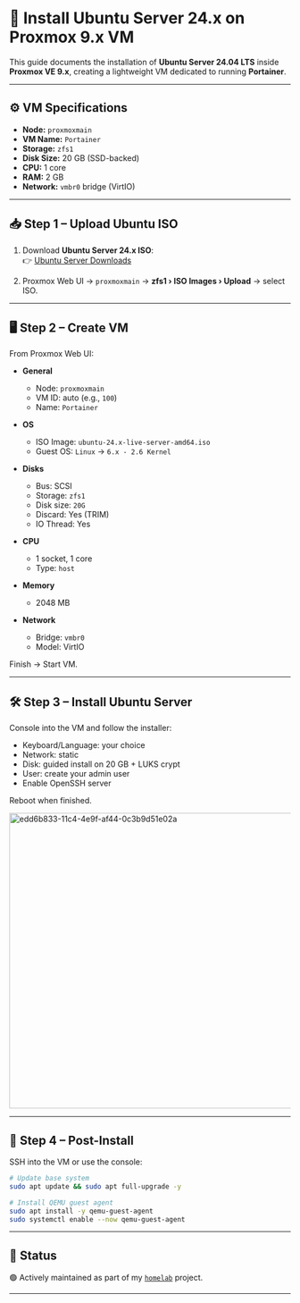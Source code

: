 # 🐧 Install Ubuntu Server 24.x on Proxmox 9.x VM

This guide documents the installation of **Ubuntu Server 24.04 LTS** inside **Proxmox VE 9.x**, creating a lightweight VM dedicated to running **Portainer**.

---

## ⚙️ VM Specifications

- **Node:** `proxmoxmain`  
- **VM Name:** `Portainer`  
- **Storage:** `zfs1`  
- **Disk Size:** 20 GB (SSD-backed)  
- **CPU:** 1 core  
- **RAM:** 2 GB  
- **Network:** `vmbr0` bridge (VirtIO)  

---

## 📥 Step 1 – Upload Ubuntu ISO

1. Download **Ubuntu Server 24.x ISO**:  
   👉 [Ubuntu Server Downloads](https://ubuntu.com/download/server)

2. Proxmox Web UI → `proxmoxmain` → **zfs1 › ISO Images › Upload** → select ISO.

---

## 🖥️ Step 2 – Create VM

From Proxmox Web UI:

- **General**
  - Node: `proxmoxmain`
  - VM ID: auto (e.g., `100`)
  - Name: `Portainer`

- **OS**
  - ISO Image: `ubuntu-24.x-live-server-amd64.iso`
  - Guest OS: `Linux` → `6.x - 2.6 Kernel`

- **Disks**
  - Bus: SCSI  
  - Storage: `zfs1`  
  - Disk size: `20G`  
  - Discard: Yes (TRIM)  
  - IO Thread: Yes  

- **CPU**
  - 1 socket, 1 core  
  - Type: `host`

- **Memory**
  - 2048 MB

- **Network**
  - Bridge: `vmbr0`  
  - Model: VirtIO

Finish → Start VM.

---

## 🛠️ Step 3 – Install Ubuntu Server

Console into the VM and follow the installer:

- Keyboard/Language: your choice  
- Network: static 
- Disk: guided install on 20 GB + LUKS crypt  
- User: create your admin user  
- Enable OpenSSH server  

Reboot when finished.

<img width="713" height="529" alt="edd6b833-11c4-4e9f-af44-0c3b9d51e02a" src="https://github.com/user-attachments/assets/f83dfe1b-612e-4ee3-9554-e60329456172" />


---

## 🔧 Step 4 – Post-Install

SSH into the VM or use the console:

```bash
# Update base system
sudo apt update && sudo apt full-upgrade -y

# Install QEMU guest agent
sudo apt install -y qemu-guest-agent
sudo systemctl enable --now qemu-guest-agent
```

---

## 🚧 Status

🟢 Actively maintained as part of my [`homelab`](https://github.com/raoulmoise/homelab) project.

---

